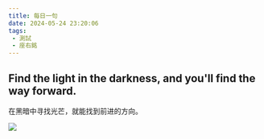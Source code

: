 ```yaml
---
title: 每日一句
date: 2024-05-24 23:20:06
tags:
 - 測試
 - 座右銘
---
```


## Find the light in the darkness, and you'll find the way forward.
在黑暗中寻找光芒，就能找到前进的方向。

![](https://images.pexels.com/photos/414612/pexels-photo-414612.jpeg?auto=compress&cs=tinysrgb&w=1260&h=750&dpr=1)